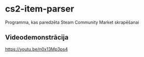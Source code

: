 # cs2-item-parser
Programma, kas paredzēta Steam Community Market skrapēšanai
##
##
## Videodemonstrācija
https://youtu.be/n0x13Mp3ps4
